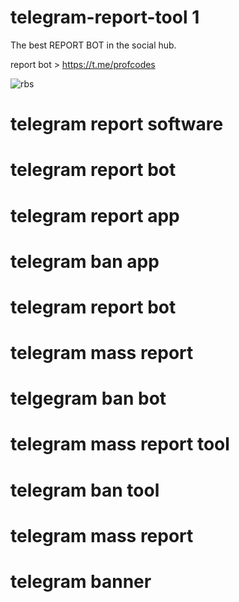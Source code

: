 # telegram-report-tool 1

The best REPORT BOT in the social hub. 

report bot > https://t.me/profcodes

![rbs](https://github.com/user-attachments/assets/79d4022f-853b-4acb-adb9-f7db7ce6ce55)

# telegram report software
# telegram report bot
# telegram report app
# telegram ban app
# telegram report bot
# telegram mass report
# telgegram ban bot
# telegram mass report tool
# telegram ban tool
# telegram mass report
# telegram banner
